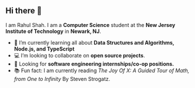 ## Hi there 👋
I am Rahul Shah. I am a **Computer Science** student at the **New Jersey Institute of Technology** in **Newark, NJ**. 

- 🧠 I’m currently learning all about **Data Structures and Algorithms, Node.js, and TypeScript**
- 💻 I’m looking to collaborate on **open source projects**.
- 👔 Looking for **software engineering internships/co-op positions.**
- 📚 Fun fact: I am currently reading *The Joy Of X: A Guided Tour of Math, from One to Infinity* By Steven Strogatz.


 




